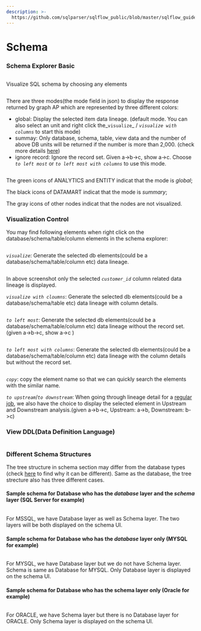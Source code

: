 ```yaml
---
description: >-
  https://github.com/sqlparser/sqlflow_public/blob/master/sqlflow_guide_cn.md#schema
---
```


# Schema

### Schema Explorer Basic

<figure><img src="../../.gitbook/assets/Screenshot from 2022-10-28 22-16-57.png" alt=""><figcaption></figcaption></figure>

Visualize SQL schema by choosing any elements

<figure><img src="../../.gitbook/assets/show_green_mode.gif" alt=""><figcaption></figcaption></figure>

There are three modes(the mode field in json) to display the response returned by graph AP which are represented by three different colors:

* global: Display the selected item data lineage. (default mode. You can also select an unit and right click the_`visualize`_ / _`visualize with columns`_ to start this mode)
* summay: Only database, schema, table, view data and the number of above DB units will be returned if the number is more than 2,000. (check more details [here](../getting-started/different-modes-in-gudu-sqlflow/job-mode.md#summary-result))
* ignore record: Ignore the record set. Given a->b->c, show a->c. Choose _`to left most`_ or _`to left most with columns`_ to use this mode.

<figure><img src="../../.gitbook/assets/Screenshot from 2022-10-26 00-10-45.png" alt=""><figcaption></figcaption></figure>

The green icons of ANALYTICS and ENTITY indicat that the mode is _global_;&#x20;

The black icons of DATAMART indicat that the mode is _summary_;&#x20;

The gray icons of other nodes indicat that the nodes are not visualized.

### Visualization Control

You may find following elements when right click on the database/schema/table/column elements in the schema explorer:

<figure><img src="../../.gitbook/assets/Screenshot from 2022-10-28 01-24-42.png" alt=""><figcaption></figcaption></figure>

_`visualize`_: Generate the selected db elements(could be a database/schema/table/column etc) data lineage.

<figure><img src="../../.gitbook/assets/Screenshot from 2022-10-28 00-52-43.png" alt=""><figcaption></figcaption></figure>

In above screenshot only the selected _`customer_id`_ column related data lineage is displayed.

_`visualize with cloumns`_: Generate the selected db elements(could be a database/schema/table etc) data lineage with column details.

<figure><img src="../../.gitbook/assets/Screenshot from 2022-10-28 01-01-50.png" alt=""><figcaption></figcaption></figure>

_`to left most`_: Generate the selected db elements(could be a database/schema/table/column etc) data lineage without the record set. (given a->b->c, show a->c )

<figure><img src="../../.gitbook/assets/Screenshot from 2022-10-28 01-08-06.png" alt=""><figcaption></figcaption></figure>

_`to left most with columns`_: Generate the selected db elements(could be a database/schema/table/column etc) data lineage with the column details but without the record set.

<figure><img src="../../.gitbook/assets/Screenshot from 2022-10-28 01-10-25.png" alt=""><figcaption></figcaption></figure>

_`copy`_: copy the element name so that we can quickly search the elements with the similar name.



_`to upstream`_/_`to downstream`_: When going through lineage detail for a [regular job](../getting-started/different-modes-in-gudu-sqlflow/job-mode.md#regular-job), we also have the choice to display the selected element in Upstream and Downstream analysis.(given a->b->c, Upstream: a->b, Downstream: b->c)



### View DDL(Data Definition Language)

<figure><img src="../../.gitbook/assets/show_DDL.gif" alt=""><figcaption></figcaption></figure>

### Different Schema Structures&#x20;

The tree structure in schema section may differ from the database types (check [here](../../sqlflow-ingester/understanding-the-format-of-exported-data.md) to find why it can be different). Same as the database, the tree strecture also has three different cases.

#### Sample schema for Database who has the _database_ layer and the _schema_ layer (SQL Server for example)

<figure><img src="../../.gitbook/assets/Screenshot from 2022-10-27 00-27-54.png" alt=""><figcaption></figcaption></figure>

For MSSQL, we have Database layer as well as Schema layer. The two layers will be both displayed on the schema UI.

#### Sample schema for Database who has the _database_ layer only (MYSQL for example)

<figure><img src="../../.gitbook/assets/Screenshot from 2022-10-27 00-30-27.png" alt=""><figcaption></figcaption></figure>

For MYSQL, we have Database layer but we do not have Schema layer. Schema is same as Database for MYSQL. Only Database layer is displayed on the schema UI.

#### Sample schema for Database who has the schema layer only (Oracle for example)

<figure><img src="../../.gitbook/assets/Screenshot from 2022-10-27 00-32-45.png" alt=""><figcaption></figcaption></figure>

For ORACLE, we have Schema layer but there is no Database layer for ORACLE. Only Schema layer is displayed on the schema UI.
